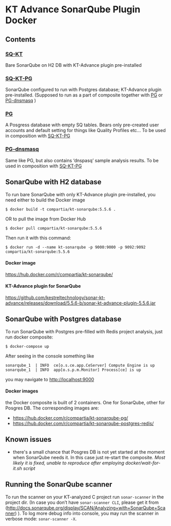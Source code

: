 # KT Advance SonarQube Plugin Docker

## Contents
### [SQ-KT](SQ-KT)
Bare SonarQube on H2 DB with KT-Advance plugin pre-installed

### [SQ-KT-PG](SQ-KT-PG)
SonarQube configured to run with Postgres database;  KT-Advance plugin pre-installed.
(Supposed to run as a part of composite together with [PG](PG) or [PG-dnsmasq](PG-dnsmasq) )

### [PG](PG)
A Posgress database with empty SQ tables. Bears only pre-created user accounts and default setting for things like Quality Profiles etc... To be used in composition with [SQ-KT-PG](SQ-KT-PG)

### [PG-dnsmasq](PG-dnsmasq)
Same like PG, but also contains ‘dnspasq’ sample analysis results. To be used in composition with [SQ-KT-PG](SQ-KT-PG)



## SonarQube with H2 database
To run bare SonarQube with only KT-Advance plugin pre-installed, you need either to build the Docker image
```
$ docker build -t compartia/kt-sonarqube:5.5.6 .
```
OR
to pull the image from Docker Hub

```
$ docker pull compartia/kt-sonarqube:5.5.6
```
Then run it with this command:
```
$ docker run -d --name kt-sonarqube -p 9000:9000 -p 9092:9092 compartia/kt-sonarqube:5.5.6
```
#### Docker image
https://hub.docker.com/r/compartia/kt-sonarqube/
#### KT-Advance plugin for SonarQube
https://github.com/kestreltechnology/sonar-kt-advance/releases/download/5.5.6-b/sonar-kt-advance-plugin-5.5.6.jar

## SonarQube with Postgres database
To run SonarQube with Postgres pre-filled with Redis project analysis,
just run docker composite:
```
$ docker-compose up
```

After seeing in the console something like
```
sonarqube_1  | INFO  ce[o.s.ce.app.CeServer] Compute Engine is up
sonarqube_1  | INFO  app[o.s.p.m.Monitor] Process[ce] is up
```
you may navigate to [http://localhost:9000](http://localhost:9000)

#### Docker images
the Docker composite is built of 2 containers. One for SonarQube, other for Posgres DB. The corresponding images are:
- https://hub.docker.com/r/compartia/kt-sonarqube-pg/
- https://hub.docker.com/r/compartia/kt-sonarqube-postgres-redis/

## Known issues
- there's a small chance that Posgres DB is not yet started at the moment when SonarQube needs it. In this case just re-start the composite. *Most likely it is fixed, unable to reproduce after employing docker/wait-for-it.sh script*

## Running the SonarQube scanner
To run the scanner on your KT-analyzed C project run `sonar-scanner` in the project dir. (In case you don’t have `sonar-scanner CLI`, please get it from (http://docs.sonarqube.org/display/SCAN/Analyzing+with+SonarQube+Scanner) ).
To log more debug info into console, you may run the scanner in verbose mode: `sonar-scanner -X`.
